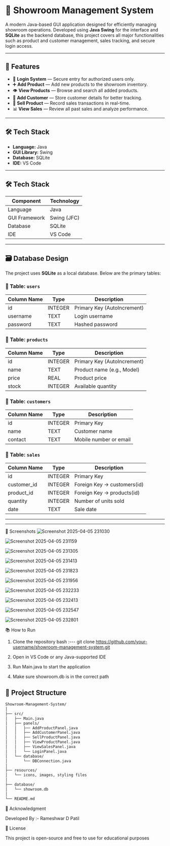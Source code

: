 # 🚗 Showroom Management System

A modern Java-based GUI application designed for efficiently managing showroom operations. Developed using **Java Swing** for the interface and **SQLite** as the backend database, this project covers all major functionalities such as product and customer management, sales tracking, and secure login access.

---

## 📌 Features

- 🔐 **Login System** — Secure entry for authorized users only.
- ➕ **Add Product** — Add new products to the showroom inventory.
- 👁️ **View Products** — Browse and search all added products.
- 👤 **Add Customer** — Store customer details for better tracking.
- 💸 **Sell Product** — Record sales transactions in real-time.
- 📊 **View Sales** — Review all past sales and analyze performance.

---

## 🛠️ Tech Stack

- **Language:** Java  
- **GUI Library:** Swing  
- **Database:** SQLite  
- **IDE:** VS Code

---

## 🛠️ Tech Stack

| Component      | Technology       |
|----------------|------------------|
| Language       | Java             |
| GUI Framework  | Swing (JFC)      |
| Database       | SQLite           |
| IDE            | VS Code          |

---

## 🗃️ Database Design

The project uses **SQLite** as a local database. Below are the primary tables:

### 🧾 Table: `users`
| Column Name | Type     | Description               |
|-------------|----------|---------------------------|
| id          | INTEGER  | Primary Key (AutoIncrement) |
| username    | TEXT     | Login username            |
| password    | TEXT     | Hashed password           |

### 🚙 Table: `products`
| Column Name | Type     | Description               |
|-------------|----------|---------------------------|
| id          | INTEGER  | Primary Key (AutoIncrement) |
| name        | TEXT     | Product name (e.g., Model) |
| price       | REAL     | Product price             |
| stock       | INTEGER  | Available quantity        |

### 👥 Table: `customers`
| Column Name | Type     | Description               |
|-------------|----------|---------------------------|
| id          | INTEGER  | Primary Key               |
| name        | TEXT     | Customer name             |
| contact     | TEXT     | Mobile number or email    |

### 💼 Table: `sales`
| Column Name  | Type     | Description                      |
|--------------|----------|----------------------------------|
| id           | INTEGER  | Primary Key                      |
| customer_id  | INTEGER  | Foreign Key → customers(id)      |
| product_id   | INTEGER  | Foreign Key → products(id)       |
| quantity     | INTEGER  | Number of units sold             |
| date         | TEXT     | Sale date                        |


---

---
📸 Screenshots
![Screenshot 2025-04-05 231030](https://github.com/user-attachments/assets/0812416a-99c2-445e-bd7d-2cfa01d55f66)

![Screenshot 2025-04-05 231159](https://github.com/user-attachments/assets/ba4f6c98-85a1-4b73-a943-940931a0fef8)

![Screenshot 2025-04-05 231305](https://github.com/user-attachments/assets/975e5c85-7bb1-4568-a999-e25fcfaa2d87)

![Screenshot 2025-04-05 231413](https://github.com/user-attachments/assets/6203944a-73ed-4123-80f5-5f5fc5cc66b9)

![Screenshot 2025-04-05 231823](https://github.com/user-attachments/assets/fce6a5ba-55b1-4455-af38-30654f7a8b1c)

![Screenshot 2025-04-05 231956](https://github.com/user-attachments/assets/3f48f675-00be-41f2-b0ba-dfa453f6579c)

![Screenshot 2025-04-05 232233](https://github.com/user-attachments/assets/d64caac2-30d4-4779-ac43-4a1c8428be6c)

![Screenshot 2025-04-05 232413](https://github.com/user-attachments/assets/9eee27dc-51f7-43a9-97b0-c4ea18f5c3ae)

![Screenshot 2025-04-05 232547](https://github.com/user-attachments/assets/8544e1d3-d14a-4713-b689-cb6edc3c3c6c)


![Screenshot 2025-04-05 232801](https://github.com/user-attachments/assets/e87d9f2d-b902-4c54-aabe-8416973b6276)


📚 How to Run
1. Clone the repository
      bash :--- git clone https://github.com/your-username/showroom-management-system.git

2. Open in VS Code or any Java-supported IDE

3. Run Main.java to start the application

4. Make sure showroom.db is in the correct path




## 📂 Project Structure

```bash
Showroom-Management-System/
│
├── src/
│   ├── Main.java
│   ├── panels/
│   │   ├── AddProductPanel.java
│   │   ├── AddCustomerPanel.java
│   │   ├── SellProductPanel.java
│   │   ├── ViewProductPanel.java
│   │   ├── ViewSalesPanel.java
│   │   └── LoginPanel.java
│   └── database/
│       └── DBConnection.java
│
├── resources/
│   └── icons, images, styling files
│
├── database/
│   └── showroom.db
│
└── README.md

```

🙏 Acknowledgment

Developed By :- Rameshwar D Patil


📃 License

This project is open-source and free to use for educational purposes



